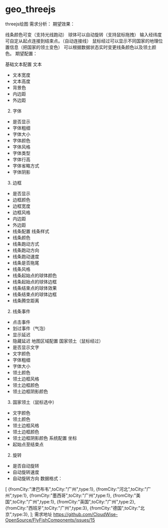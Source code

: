# geo_threejs
threejs绘图
需求分析：
期望效果：

线条颜色可变（支持光线跑动）
球体可以自动旋转（支持鼠标拖拽）
输入经纬度可自定从起点连接到结束点。（自动连接线）
鼠标经过可以显示不同国家的地理位置信息（把国家的领土变色）
可以根据数据状态实时变更线条颜色以及领土颜色。
期望配置：

基础文本配置
文本
- 文本宽度
- 文本高度
- 背景色
- 内边距
- 外边距

2. 字体

- 是否显示
- 字体粗细
- 字体大小
- 字体颜色
- 字体风格
- 字体类型
- 字体行高
- 字体省略方式
- 字体阴影

3. 边框

- 是否显示
- 边框颜色
- 边框宽度
- 边框风格
- 内边距
- 外边距
- 线条配置
线条样式
- 线条颜色
- 线条跑动方式
- 线条跑动方向
- 线条跑动速度
- 线条是否拖尾
- 线条风格
- 线条起始点的球体颜色
- 线条起始点的球体边框
- 线条结束点的球体效果
- 线条结束点的球体边框
- 线条腾空距离

2. 线条事件

- 点击事件
- 划过事件（气泡）
- 显示延迟
- 隐藏延迟
地图区域配置
国家领土（鼠标经过）
- 是否显示文字
- 文字颜色
- 字体粗细
- 字体大小
- 领土颜色
- 领土边框风格
- 领土边框颜色
- 领土边框阴影颜色

3. 国家领土（鼠标选中）

- 文字颜色
- 领土颜色
- 领土边框风格
- 领土边框颜色
- 领土边框阴影颜色
系统配置
坐标
- 起始点至结束点

2. 旋转

- 是否自动旋转
- 自动旋转速度
- 自动旋转方向
数据格式：

 [
      {fromCity:"津巴布韦",toCity:"广州",type:1},
      {fromCity:"河北",toCity:"广州",type:1},
      {fromCity:"墨西哥",toCity:"广州",type:1},
      {fromCity:"美国",toCity:"广州",type:1},
      {fromCity:"英国",toCity:"广州",type:2},
      {fromCity:"西班牙",toCity:"广州",type:3},
      {fromCity:"德国",toCity:"北京",type:3},
  ];
需求地址
https://github.com/CloudWise-OpenSource/FlyFishComponents/issues/15
